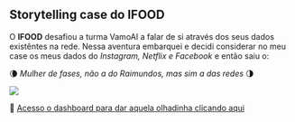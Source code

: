 ## Storytelling case do IFOOD

O **IFOOD** desafiou a turma VamoAI a falar de si através dos seus dados existêntes na rede. Nessa aventura embarquei e decidi considerar no meu case os meus dados do *_Instagram, Netflix e Facebook_* e então saiu o: 

:waning_crescent_moon:  *_Mulher de fases, não a do Raimundos, mas sim a das redes_*    :last_quarter_moon:

![](https://github.com/Natalia-oli/mulher_de_fases_case_ifood/blob/main/mulher-de-fases.gif)

:crescent_moon:	[Acesso o dashboard para dar aquela olhadinha clicando aqui](https://public.tableau.com/app/profile/natalia.de.oliveira.gomes/viz/case_ifood_versao4/dashboard) 
